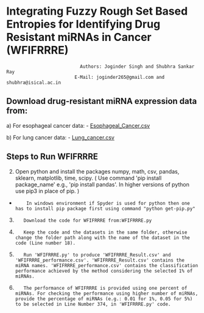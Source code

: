 # Integrating Fuzzy Rough Set Based Entropies for Identifying Drug Resistant miRNAs in Cancer (WFIFRRRE)
                               Authors: Joginder Singh and Shubhra Sankar Ray
                             E-Mail: joginder265@gmail.com and shubhra@isical.ac.in

## Download drug-resistant miRNA expression data from:
a)    For esophageal cancer data: - <a href = "https://drive.google.com/file/d/15bkTE8p5gpJkQmvlbcmhExbBi7ohHaPW/view">Esophageal_Cancer.csv </a>

b)    For lung cancer data: - <a href = "https://drive.google.com/file/d/1dIWvaRnXesxZU7STZ_zOvMZJmZKt4mBj/view">Lung_cancer.csv </a> 

## Steps to Run WFIFRRRE
2.  Open python and install the packages numpy, math, csv, pandas, sklearn, matplotlib, time, scipy. 
( Use command 'pip install package_name' e.g., 'pip install pandas'. In higher versions of python use pip3 in place of pip. )
*         In windows environment if Spyder is used for python then one has to install pip package first using command "python get-pip.py"
3.        Download the code for WFIFRRRE from:WFIFRRRE.py
4.        Keep the code and the datasets in the same folder, otherwise change the folder path along with the name of the dataset in the code (Line number 18).
5.        Run 'WFIFRRRE.py' to produce 'WFIFRRRE_Result.csv' and 'WFIFRRRE_performance.csv'. 'WFIFRRRE_Result.csv' contains the miRNA names. 'WFIFRRRE_performance.csv' contains the classification performance achieved by the method considering the selected 1% of miRNAs.
6.        The performance of WFIFRRRE is provided using one percent of miRNAs. For checking the performance using higher number of miRNAs, provide the percentage of miRNAs (e.g.: 0.01 for 1%, 0.05 for 5%) to be selected in Line Number 374, in 'WFIFRRRE.py' code.
